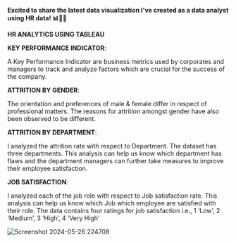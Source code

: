 **Excited to share the latest data visualization I've created as a data analyst using HR data! 📊👩‍💼**

**HR ANALYTICS USING TABLEAU**

**KEY PERFORMANCE INDICATOR**:

A Key Performance Indicator are business metrics used by corporates and managers to track and analyze factors which are crucial for the success of the company.


**ATTRITION BY GENDER**:

The orientation and preferences of male & female differ in respect of professional matters. The reasons for attrition amongst gender have also been observed to be different.


**ATTRITION BY DEPARTMENT**:

I analyzed the attrition rate with respect to Department. The dataset has three departments. This analysis can help us know which department has flaws and the department managers can further take measures to improve their employee satisfaction.


**JOB SATISFACTION**:

I analyzed each of the job role with respect to Job satisfaction rate. This analysis can help us know which Job which employee are satisfied with their role. The data contains four ratings 
for job satisfaction i.e., 1 ‘Low’, 2 ‘Medium’, 3 ‘High’, 4 ‘Very High’


![Screenshot 2024-05-26 224708](https://github.com/Preethi0171/HR-Analytics/assets/169077930/f0c36ec3-204b-4cbb-ba76-e460e9feb636)

